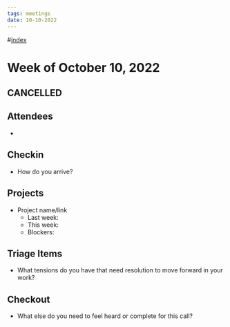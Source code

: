 ```yaml
---
tags: meetings
date: 10-10-2022
---
```

#[index](notes/general-circle/old-gc-meetings/index.md) 
# Week of October 10, 2022

## CANCELLED

## Attendees
- 

## Checkin
- How do you arrive?


## Projects
- Project name/link
	- Last week:
	- This week:
	- Blockers:

## Triage Items
- What tensions do you have that need resolution to move forward in your work?

## Checkout
- What else do you need to feel heard or complete for this call?
